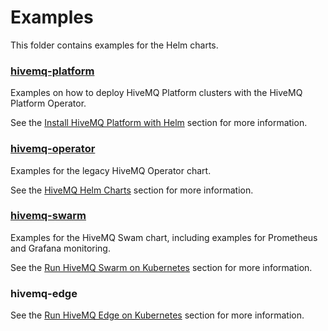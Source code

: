# Examples

This folder contains examples for the Helm charts.

### [hivemq-platform](./hivemq-platform)

Examples on how to deploy HiveMQ Platform clusters with the HiveMQ Platform Operator.

See the [Install HiveMQ Platform with Helm](https://docs.hivemq.com/hivemq-platform-operator/configuration.html#install-platform-with-helm) section for more information.

### [hivemq-operator](./hivemq-operator)

Examples for the legacy HiveMQ Operator chart.

See the [HiveMQ Helm Charts](https://docs.hivemq.com/hivemq-operator/deploying.html#helm-chart) section for more information.

### [hivemq-swarm](./hivemq-swarm)

Examples for the HiveMQ Swam chart, including examples for Prometheus and Grafana monitoring.

See the [Run HiveMQ Swarm on Kubernetes](https://docs.hivemq.com/hivemq-swarm/latest/clustering.html#deploy-on-k8s) section for more information.

### hivemq-edge

See the [Run HiveMQ Edge on Kubernetes](https://docs.hivemq.com/hivemq-edge/installing-hivemq-edge.html#installation-with-helm) section for more information.
